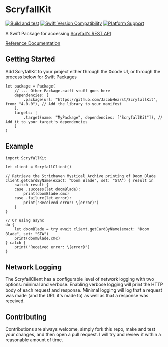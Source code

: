 # ScryfallKit
[![Build and test](https://github.com/JacobHearst/ScryfallKit/actions/workflows/build+test.yml/badge.svg)](https://github.com/JacobHearst/ScryfallKit/actions/workflows/build+test.yml) [![Swift Version Compatibility](https://img.shields.io/endpoint?url=https%3A%2F%2Fswiftpackageindex.com%2Fapi%2Fpackages%2FJacobHearst%2FScryfallKit%2Fbadge%3Ftype%3Dswift-versions)](https://swiftpackageindex.com/JacobHearst/ScryfallKit) [![Platform Support](https://img.shields.io/endpoint?url=https%3A%2F%2Fswiftpackageindex.com%2Fapi%2Fpackages%2FJacobHearst%2FScryfallKit%2Fbadge%3Ftype%3Dplatforms)](https://swiftpackageindex.com/JacobHearst/ScryfallKit)

A Swift Package for accessing [Scryfall's REST API](https://scryfall.com/docs/api)

[Reference Documentation](https://swiftpackageindex.com/JacobHearst/ScryfallKit/v4.0.0/documentation/scryfallkit)

## Getting Started
Add ScryfallKit to your project either through the Xcode UI, or through the process below for Swift Packages

    let package = Package(
        // ... Other Package.swift stuff goes here
        dependencies: [
            .package(url: "https://github.com/JacobHearst/ScryfallKit", from: "4.0.0"), // Add the library to your manifest
        ],
        targets: [
            .target(name: "MyPackage", dependencies: ["ScryfallKit"]), // Add it to your target's dependencies
        ]
    )
    
## Example

    import ScryfallKit
    
    let client = ScryfallClient()

    // Retrieve the Strixhaven Mystical Archive printing of Doom Blade
    client.getCardByName(exact: "Doom Blade", set: "STA") { result in
        switch result {
        case .success(let doomBlade):
            print(doomBlade.cmc)
        case .failure(let error):
            print("Received error: \(error)")
        }
    }
    
    // Or using async
    do {
        let doomBlade = try await client.getCardByName(exact: "Doom Blade", set: "STA")
        print(doomBlade.cmc)
    } catch {
        print("Received error: \(error)")
    }
    
## Network Logging
The ScryfallClient has a configurable level of network logging with two options: minimal and verbose. Enabling verbose logging will print the HTTP body of each request and response. Minimal logging will log that a request was made (and the URL it's made to) as well as that a response was received.

## Contributing
Contributions are always welcome, simply fork this repo, make and test your changes, and then open a pull request. I will try and review it within a reasonable amount of time.
